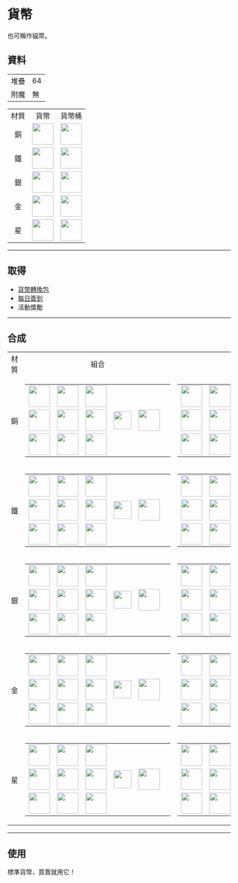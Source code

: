 # 貨幣
也可稱作貓幣。

## 資料
<table>
    <tr><td align="end">堆疊</td><td>64</td></tr>
    <tr><td align="end">附魔</td><td>無</td></tr>
</table>
<table>
    <tr><td align="center">材質</td><td align="center">貨幣</td><td align="center">貨幣桶</td></tr>
    <tr><td align="center">銅</td><td><img src="https://i.imgur.com/UA6ZVdH.png" height="48"/></td><td><img src="https://i.imgur.com/iWJJWkm.png" height="48"/></td></tr>
    <tr><td align="center">鐵</td><td><img src="https://i.imgur.com/Rl6yWlF.png" height="48"/></td><td><img src="https://i.imgur.com/b9U3njt.png" height="48"/></td></tr>
    <tr><td align="center">銀</td><td><img src="https://i.imgur.com/GGSuwRm.png" height="48"/></td><td><img src="https://i.imgur.com/qyGQo5A.png" height="48"/></td></tr>
    <tr><td align="center">金</td><td><img src="https://i.imgur.com/65U3Pl9.png" height="48"/></td><td><img src="https://i.imgur.com/MCnWIkp.png" height="48"/></td></tr>
    <tr><td align="center">星</td><td><img src="https://i.imgur.com/k9kSZd8.png" height="48"/></td><td><img src="https://i.imgur.com/3I4mWbh.png" height="48"/></td></tr>
</table>

---

## 取得
- [貨幣轉換包](currency_converter.md)
- [每日簽到](../feature/daily_signin.md)
- 活動獎勵

---

## 合成
<table>
    <tr>
        <td align="center">材質</td>
        <td align="center">組合</td>
        <td align="center">拆解</td>
    </tr>
    <tr>
        <td align="center">銅</td>
        <td>
            <table>
                <tr><td><img src="https://i.imgur.com/UA6ZVdH.png" width="48"/></td><td><img src="https://i.imgur.com/UA6ZVdH.png" width="48"/></td><td><img src="https://i.imgur.com/UA6ZVdH.png" width="48"/></td><td colspan="3"></td></tr>
                <tr><td><img src="https://i.imgur.com/UA6ZVdH.png" width="48"/></td><td><img src="https://i.imgur.com/UA6ZVdH.png" width="48"/></td><td><img src="https://i.imgur.com/UA6ZVdH.png" width="48"/></td><td width="70" align="center"><img src="https://i.imgur.com/VE0KqIE.png" width="40"/></td><td><img src="https://i.imgur.com/iWJJWkm.png" width="48"/></td><td width="70"></td></tr>
                <tr><td><img src="https://i.imgur.com/UA6ZVdH.png" width="48"/></td><td><img src="https://i.imgur.com/UA6ZVdH.png" width="48"/></td><td><img src="https://i.imgur.com/UA6ZVdH.png" width="48"/></td><td colspan="3"></td></tr>
            </table>
        </td>
        <td>
            <table>
                <tr><td><img src="https://i.imgur.com/wl43BjZ.png" width="48"/></td><td><img src="https://i.imgur.com/wl43BjZ.png" width="48"/></td><td><img src="https://i.imgur.com/wl43BjZ.png" width="48"/></td><td colspan="3"></td></tr>
                <tr><td><img src="https://i.imgur.com/wl43BjZ.png" width="48"/></td><td><img src="https://i.imgur.com/iWJJWkm.png" width="48"/></td><td><img src="https://i.imgur.com/wl43BjZ.png" width="48"/></td><td width="70" align="center"><img src="https://i.imgur.com/VE0KqIE.png" width="40"/></td><td><img src="https://i.imgur.com/UA6ZVdH.png" width="48"/></td><td width="70">x 9</td></tr>
                <tr><td><img src="https://i.imgur.com/wl43BjZ.png" width="48"/></td><td><img src="https://i.imgur.com/wl43BjZ.png" width="48"/></td><td><img src="https://i.imgur.com/wl43BjZ.png" width="48"/></td><td colspan="3"></td></tr>
            </table>
        </td>
    </tr>
    <tr>
        <td align="center">鐵</td>
        <td>
            <table>
                <tr><td><img src="https://i.imgur.com/Rl6yWlF.png" width="48"/></td><td><img src="https://i.imgur.com/Rl6yWlF.png" width="48"/></td><td><img src="https://i.imgur.com/Rl6yWlF.png" width="48"/></td><td colspan="3"></td></tr>
                <tr><td><img src="https://i.imgur.com/Rl6yWlF.png" width="48"/></td><td><img src="https://i.imgur.com/Rl6yWlF.png" width="48"/></td><td><img src="https://i.imgur.com/Rl6yWlF.png" width="48"/></td><td width="70" align="center"><img src="https://i.imgur.com/VE0KqIE.png" width="40"/></td><td><img src="https://i.imgur.com/b9U3njt.png" width="48"/></td><td width="70"></td></tr>
                <tr><td><img src="https://i.imgur.com/Rl6yWlF.png" width="48"/></td><td><img src="https://i.imgur.com/Rl6yWlF.png" width="48"/></td><td><img src="https://i.imgur.com/Rl6yWlF.png" width="48"/></td><td colspan="3"></td></tr>
            </table>
        </td>
        <td>
            <table>
                <tr><td><img src="https://i.imgur.com/wl43BjZ.png" width="48"/></td><td><img src="https://i.imgur.com/wl43BjZ.png" width="48"/></td><td><img src="https://i.imgur.com/wl43BjZ.png" width="48"/></td><td colspan="3"></td></tr>
                <tr><td><img src="https://i.imgur.com/wl43BjZ.png" width="48"/></td><td><img src="https://i.imgur.com/b9U3njt.png" width="48"/></td><td><img src="https://i.imgur.com/wl43BjZ.png" width="48"/></td><td width="70" align="center"><img src="https://i.imgur.com/VE0KqIE.png" width="40"/></td><td><img src="https://i.imgur.com/Rl6yWlF.png" width="48"/></td><td width="70">x 9</td></tr>
                <tr><td><img src="https://i.imgur.com/wl43BjZ.png" width="48"/></td><td><img src="https://i.imgur.com/wl43BjZ.png" width="48"/></td><td><img src="https://i.imgur.com/wl43BjZ.png" width="48"/></td><td colspan="3"></td></tr>
            </table>
        </td>
    </tr>
    <tr>
        <td align="center">銀</td>
        <td>
            <table>
                <tr><td><img src="https://i.imgur.com/GGSuwRm.png" width="48"/></td><td><img src="https://i.imgur.com/GGSuwRm.png" width="48"/></td><td><img src="https://i.imgur.com/GGSuwRm.png" width="48"/></td><td colspan="3"></td></tr>
                <tr><td><img src="https://i.imgur.com/GGSuwRm.png" width="48"/></td><td><img src="https://i.imgur.com/GGSuwRm.png" width="48"/></td><td><img src="https://i.imgur.com/GGSuwRm.png" width="48"/></td><td width="70" align="center"><img src="https://i.imgur.com/VE0KqIE.png" width="40"/></td><td><img src="https://i.imgur.com/qyGQo5A.png" width="48"/></td><td width="70"></td></tr>
                <tr><td><img src="https://i.imgur.com/GGSuwRm.png" width="48"/></td><td><img src="https://i.imgur.com/GGSuwRm.png" width="48"/></td><td><img src="https://i.imgur.com/GGSuwRm.png" width="48"/></td><td colspan="3"></td></tr>
            </table>
        </td>
        <td>
            <table>
                <tr><td><img src="https://i.imgur.com/wl43BjZ.png" width="48"/></td><td><img src="https://i.imgur.com/wl43BjZ.png" width="48"/></td><td><img src="https://i.imgur.com/wl43BjZ.png" width="48"/></td><td colspan="3"></td></tr>
                <tr><td><img src="https://i.imgur.com/wl43BjZ.png" width="48"/></td><td><img src="https://i.imgur.com/qyGQo5A.png" width="48"/></td><td><img src="https://i.imgur.com/wl43BjZ.png" width="48"/></td><td width="70" align="center"><img src="https://i.imgur.com/VE0KqIE.png" width="40"/></td><td><img src="https://i.imgur.com/GGSuwRm.png" width="48"/></td><td width="70">x 9</td></tr>
                <tr><td><img src="https://i.imgur.com/wl43BjZ.png" width="48"/></td><td><img src="https://i.imgur.com/wl43BjZ.png" width="48"/></td><td><img src="https://i.imgur.com/wl43BjZ.png" width="48"/></td><td colspan="3"></td></tr>
            </table>
        </td>
    </tr>
    <tr>
        <td align="center">金</td>
        <td>
            <table>
                <tr><td><img src="https://i.imgur.com/65U3Pl9.png" width="48"/></td><td><img src="https://i.imgur.com/65U3Pl9.png" width="48"/></td><td><img src="https://i.imgur.com/65U3Pl9.png" width="48"/></td><td colspan="3"></td></tr>
                <tr><td><img src="https://i.imgur.com/65U3Pl9.png" width="48"/></td><td><img src="https://i.imgur.com/65U3Pl9.png" width="48"/></td><td><img src="https://i.imgur.com/65U3Pl9.png" width="48"/></td><td width="70" align="center"><img src="https://i.imgur.com/VE0KqIE.png" width="40"/></td><td><img src="https://i.imgur.com/MCnWIkp.png" width="48"/></td><td width="70"></td></tr>
                <tr><td><img src="https://i.imgur.com/65U3Pl9.png" width="48"/></td><td><img src="https://i.imgur.com/65U3Pl9.png" width="48"/></td><td><img src="https://i.imgur.com/65U3Pl9.png" width="48"/></td><td colspan="3"></td></tr>
            </table>
        </td>
        <td>
            <table>
                <tr><td><img src="https://i.imgur.com/wl43BjZ.png" width="48"/></td><td><img src="https://i.imgur.com/wl43BjZ.png" width="48"/></td><td><img src="https://i.imgur.com/wl43BjZ.png" width="48"/></td><td colspan="3"></td></tr>
                <tr><td><img src="https://i.imgur.com/wl43BjZ.png" width="48"/></td><td><img src="https://i.imgur.com/MCnWIkp.png" width="48"/></td><td><img src="https://i.imgur.com/wl43BjZ.png" width="48"/></td><td width="70" align="center"><img src="https://i.imgur.com/VE0KqIE.png" width="40"/></td><td><img src="https://i.imgur.com/65U3Pl9.png" width="48"/></td><td width="70">x 9</td></tr>
                <tr><td><img src="https://i.imgur.com/wl43BjZ.png" width="48"/></td><td><img src="https://i.imgur.com/wl43BjZ.png" width="48"/></td><td><img src="https://i.imgur.com/wl43BjZ.png" width="48"/></td><td colspan="3"></td></tr>
            </table>
        </td>
    </tr>
    <tr>
        <td align="center">星</td>
        <td>
            <table>
                <tr><td><img src="https://i.imgur.com/k9kSZd8.png" width="48"/></td><td><img src="https://i.imgur.com/k9kSZd8.png" width="48"/></td><td><img src="https://i.imgur.com/k9kSZd8.png" width="48"/></td><td colspan="3"></td></tr>
                <tr><td><img src="https://i.imgur.com/k9kSZd8.png" width="48"/></td><td><img src="https://i.imgur.com/k9kSZd8.png" width="48"/></td><td><img src="https://i.imgur.com/k9kSZd8.png" width="48"/></td><td width="70" align="center"><img src="https://i.imgur.com/VE0KqIE.png" width="40"/></td><td><img src="https://i.imgur.com/3I4mWbh.png" width="48"/></td><td width="70"></td></tr>
                <tr><td><img src="https://i.imgur.com/k9kSZd8.png" width="48"/></td><td><img src="https://i.imgur.com/k9kSZd8.png" width="48"/></td><td><img src="https://i.imgur.com/k9kSZd8.png" width="48"/></td><td colspan="3"></td></tr>
            </table>
        </td>
        <td>
            <table>
                <tr><td><img src="https://i.imgur.com/wl43BjZ.png" width="48"/></td><td><img src="https://i.imgur.com/wl43BjZ.png" width="48"/></td><td><img src="https://i.imgur.com/wl43BjZ.png" width="48"/></td><td colspan="3"></td></tr>
                <tr><td><img src="https://i.imgur.com/wl43BjZ.png" width="48"/></td><td><img src="https://i.imgur.com/3I4mWbh.png" width="48"/></td><td><img src="https://i.imgur.com/wl43BjZ.png" width="48"/></td><td width="70" align="center"><img src="https://i.imgur.com/VE0KqIE.png" width="40"/></td><td><img src="https://i.imgur.com/k9kSZd8.png" width="48"/></td><td width="70">x 9</td></tr>
                <tr><td><img src="https://i.imgur.com/wl43BjZ.png" width="48"/></td><td><img src="https://i.imgur.com/wl43BjZ.png" width="48"/></td><td><img src="https://i.imgur.com/wl43BjZ.png" width="48"/></td><td colspan="3"></td></tr>
            </table>
        </td>
    </tr>
</table>

---

## 使用
標準貨幣、買賣就用它！
